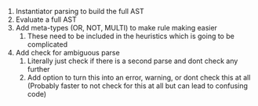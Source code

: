 1. Instantiator parsing to build the full AST
2. Evaluate a full AST
3. Add meta-types (OR, NOT, MULTI) to make rule making easier
    1. These need to be included in the heuristics which is going to be complicated
4. Add check for ambiguous parse
    1. Literally just check if there is a second parse and dont check any further
    2. Add option to turn this into an error, warning, or dont check this at all (Probably faster to not check for this at all but can lead to confusing code)
